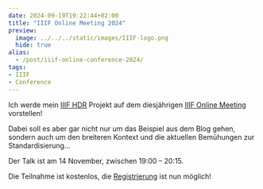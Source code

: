 ```yaml
---
date: 2024-09-19T19:22:44+02:00
title: "IIIF Online Meeting 2024"
preview:
  image: ../../../static/images/IIIF-logo.png
  hide: true
alias:
  - /post/iiif-online-conference-2024/
tags:
- IIIF
- Conference
---
```


Ich werde mein [IIIF HDR](/post/) Projekt auf dem diesjährigen [IIIF Online Meeting](https://iiif.io/event/2024/online-meeting/) vorstellen!
<!--more-->

Dabei soll es aber gar nicht nur um das Beispiel aus dem Blog gehen, sondern auch um den breiteren Kontext und die aktuellen Bemühungen zur Standardisierung...

Der Talk ist am 14 November, zwischen 19:00 – 20:15.

Die Teilnahme ist kostenlos, die [Registrierung](https://www.eventbrite.com/e/2024-iiif-online-meeting-working-learning-tickets-1028127195117) ist nun möglich!
